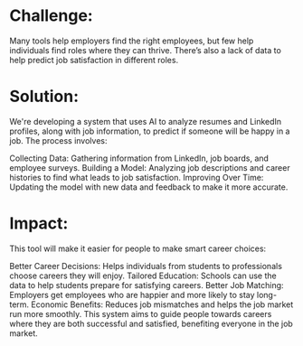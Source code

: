 # **Challenge:**

Many tools help employers find the right employees, but few help individuals find roles where they can thrive. There’s also a lack of data to help predict job satisfaction in different roles.

# **Solution:**

We're developing a system that uses AI to analyze resumes and LinkedIn profiles, along with job information, to predict if someone will be happy in a job. The process involves:

Collecting Data: Gathering information from LinkedIn, job boards, and employee surveys.
Building a Model: Analyzing job descriptions and career histories to find what leads to job satisfaction.
Improving Over Time: Updating the model with new data and feedback to make it more accurate.

# **Impact:**

This tool will make it easier for people to make smart career choices:

Better Career Decisions: Helps individuals from students to professionals choose careers they will enjoy.
Tailored Education: Schools can use the data to help students prepare for satisfying careers.
Better Job Matching: Employers get employees who are happier and more likely to stay long-term.
Economic Benefits: Reduces job mismatches and helps the job market run more smoothly.
This system aims to guide people towards careers where they are both successful and satisfied, benefiting everyone in the job market.

#
